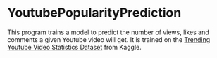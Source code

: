 # YoutubePopularityPrediction

This program trains a model to predict the number of views, likes and comments a given Youtube video will get. It is trained on the [Trending Youtube Video Statistics Dataset](https://www.kaggle.com/code/ammar111/youtube-trending-videos-analysis) from Kaggle. 
